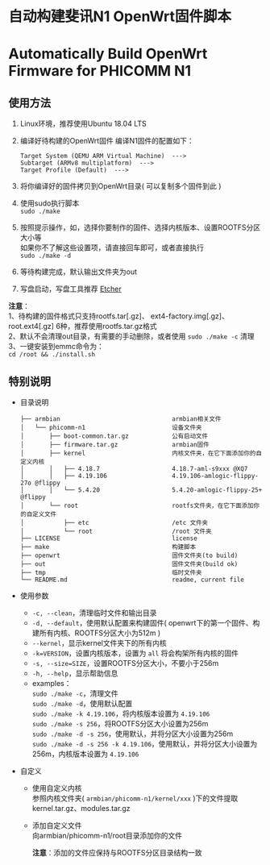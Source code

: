 # 自动构建斐讯N1 OpenWrt固件脚本

# Automatically Build OpenWrt Firmware for PHICOMM N1

## 使用方法

1. Linux环境，推荐使用Ubuntu 18.04 LTS
2. 编译好待构建的OpenWrt固件
   编译N1固件的配置如下：
   ``` 
   Target System (QEMU ARM Virtual Machine)  --->
   Subtarget (ARMv8 multiplatform)  --->
   Target Profile (Default)  --->
   ```

3. 将你编译好的固件拷贝到OpenWrt目录( 可以复制多个固件到此 )
4. 使用sudo执行脚本  
   `sudo ./make` 
5. 按照提示操作，如，选择你要制作的固件、选择内核版本、设置ROOTFS分区大小等  
   如果你不了解这些设置项，请直接回车即可，或者直接执行  
   `sudo ./make -d`
6. 等待构建完成，默认输出文件夹为out
7. 写盘启动，写盘工具推荐 [Etcher](https://www.balena.io/etcher/)

**注意**：  
1、待构建的固件格式只支持rootfs.tar[.gz]、 ext4-factory.img[.gz]、root.ext4[.gz] 6种，推荐使用rootfs.tar.gz格式  
2、默认不会清理out目录，有需要的手动删除，或者使用 `sudo ./make -c` 清理  
3、一键安装到emmc命令为：  
   `cd /root && ./install.sh`

## 特别说明

* 目录说明
   ```
   ├── armbian                               armbian相关文件
   │   └── phicomm-n1                        设备文件夹
   │       ├── boot-common.tar.gz            公有启动文件
   │       ├── firmware.tar.gz               armbian固件
   │       ├── kernel                        内核文件夹，在它下面添加你的自定义内核
   │       │   ├── 4.18.7                    4.18.7-aml-s9xxx @XQ7
   │       │   ├── 4.19.106                  4.19.106-amlogic-flippy-27o @flippy
   │       │   └── 5.4.20                    5.4.20-amlogic-flippy-25+ @flippy
   │       └── root                          rootfs文件夹，在它下面添加你的自定义文件
   │           ├── etc                       /etc 文件夹
   │           └── root                      /root 文件夹
   ├── LICENSE                               license
   ├── make                                  构建脚本
   ├── openwrt                               固件文件夹(to build)
   ├── out                                   固件文件夹(build ok)
   ├── tmp                                   临时文件夹
   └── README.md                             readme, current file
   ```

* 使用参数
   * `-c, --clean`，清理临时文件和输出目录
   * `-d, --default`，使用默认配置来构建固件( openwrt下的第一个固件、构建所有内核、ROOTFS分区大小为512m )
   * `--kernel`，显示kernel文件夹下的所有内核
   * `-k=VERSION`，设置内核版本，设置为 `all` 将会构架所有内核的固件
   * `-s, --size=SIZE`，设置ROOTFS分区大小，不要小于256m
   * `-h, --help`，显示帮助信息
   * examples：  
   `sudo ./make -c`，清理文件  
   `sudo ./make -d`，使用默认配置  
   `sudo ./make -k 4.19.106`，将内核版本设置为 `4.19.106`  
   `sudo ./make -s 256`，将ROOTFS分区大小设置为256m  
   `sudo ./make -d -s 256`，使用默认，并将分区大小设置为256m  
   `sudo ./make -d -s 256 -k 4.19.106`，使用默认，并将分区大小设置为256m，内核版本设置为 `4.19.106 `

* 自定义
   * 使用自定义内核  
     参照内核文件夹( `armbian/phicomm-n1/kernel/xxx` )下的文件提取kernel.tar.gz、modules.tar.gz

   * 添加自定义文件  
      向armbian/phicomm-n1/root目录添加你的文件

      **注意**：添加的文件应保持与ROOTFS分区目录结构一致
